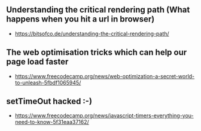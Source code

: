 ## Understanding the critical rendering path (What happens when you hit a url in browser)

- https://bitsofco.de/understanding-the-critical-rendering-path/

## The web optimisation tricks which can help our page load faster

- https://www.freecodecamp.org/news/web-optimization-a-secret-world-to-unleash-5fbdf1065945/

## setTimeOut hacked :-)

- https://www.freecodecamp.org/news/javascript-timers-everything-you-need-to-know-5f31eaa37162/
